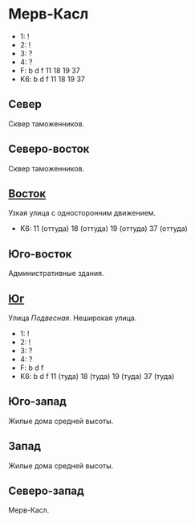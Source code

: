 # Мерв-Касл

* 1:    !
* 2:    !
* 3:    ?
* 4:    ?
* F:    b   d   f
        11  18  19  37
* K6:   b   d   f
        11  18  19  37

## Север

Сквер таможенников.

## Северо-восток

Сквер таможенников.

## [Восток](./590045.md)

Узкая улица с односторонним движением.

* K6:   11 (оттуда) 18 (оттуда) 19 (оттуда) 37 (оттуда)

## Юго-восток

Административные здания.

## [Юг](./585050.md)

Улица *Подвесная*.
Неширокая улица.

* 1:    !
* 2:    !
* 3:    ?
* 4:    ?
* F:    b   d   f
* K6:   b   d   f
        11 (туда)   18 (туда)   19 (туда)   37 (туда)

## Юго-запад

Жилые дома средней высоты.

## Запад

Жилые дома средней высоты.

## Северо-запад

Мерв-Касл.

